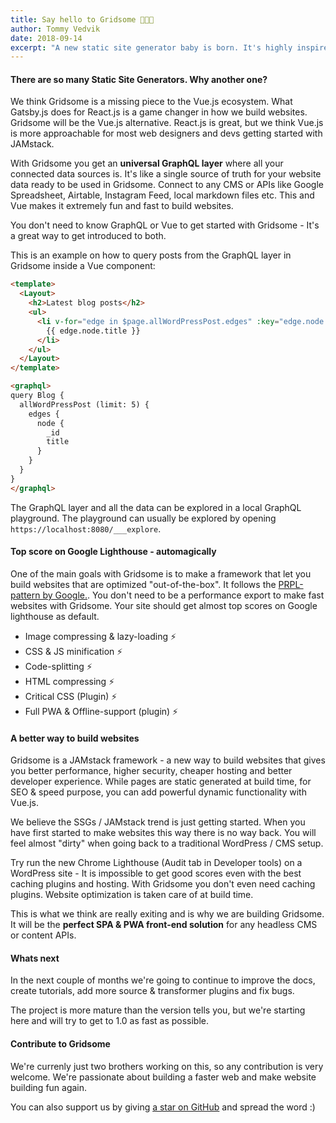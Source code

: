 ```yaml
---
title: Say hello to Gridsome 👶🎉💚
author: Tommy Vedvik
date: 2018-09-14
excerpt: "A new static site generator baby is born. It's highly inspired by Gatsby.js (React based) but it's built on top of Vue.js. We have been working on it for a year and finally have a beta ready. You can expect this baby to grow up really fast!"
---
```

#### There are so many Static Site Generators. Why another one?

We think Gridsome is a missing piece to the Vue.js ecosystem. What Gatsby.js does for React.js is a game changer in how we build websites. Gridsome will be the Vue.js alternative. React.js is great, but we think Vue.js is more approachable for most web designers and devs getting started with JAMstack.

With Gridsome you get an **universal GraphQL layer** where all your connected data sources is. It's like a single source of truth for your website data ready to be used in Gridsome. Connect to any CMS or APIs like Google Spreadsheet, Airtable, Instagram Feed, local markdown files etc. This and Vue makes it extremely fun and fast to build websites. 

You don't need to know GraphQL or Vue to get started with Gridsome - It's a great way to get introduced to both.

This is an example on how to query posts from the GraphQL layer in Gridsome inside a Vue component:


```html
<template>
  <Layout>
    <h2>Latest blog posts</h2>
    <ul>
      <li v-for="edge in $page.allWordPressPost.edges" :key="edge.node._id">
        {{ edge.node.title }}
      </li>
    </ul>
  </Layout>
</template>

<graphql>
query Blog {
  allWordPressPost (limit: 5) {
    edges {
      node {
        _id
        title
      }
    }
  }
}
</graphql>
```


The GraphQL layer and all the data can be explored in a local GraphQL playground. The playground can usually be explored by opening `https://localhost:8080/___explore`.




#### Top score on Google Lighthouse - automagically

One of the main goals with Gridsome is to make a framework that let you build websites that are optimized "out-of-the-box". It follows the [PRPL-pattern by Google.](https://developers.google.com/web/fundamentals/performance/prpl-pattern/). You don't need to be a performance export to make fast websites with Gridsome. Your site should get almost top scores on Google lighthouse as default. 

- Image compressing & lazy-loading ⚡️ 
- CSS & JS minification ⚡️ 
- Code-splitting ⚡️ 
- HTML compressing ⚡️ 
- Critical CSS (Plugin) ⚡️ 
- Full PWA & Offline-support (plugin) ⚡️  


#### A better way to build websites

Gridsome is a JAMstack framework - a new way to build websites that gives you better performance, higher security, cheaper hosting and better developer experience. While pages are static generated at build time, for SEO & speed purpose, you can add powerful dynamic functionality with Vue.js.

We believe the SSGs / JAMstack trend is just getting started. When you have first started to make websites this way there is no way back. You will feel almost "dirty" when going back to a traditional WordPress / CMS setup. 

Try run the new Chrome Lighthouse (Audit tab in Developer tools) on a WordPress site - It is impossible to get good scores even with the best caching plugins and hosting. With Gridsome you don't even need caching plugins. Website optimization is taken care of at build time.

This is what we think are really exiting and is why we are building Gridsome. It will be the **perfect SPA & PWA front-end solution** for any headless CMS or content APIs.


#### Whats next

In the next couple of months we're going to continue to improve the docs, create tutorials, add more source & transformer plugins and fix bugs.

The project is more mature than the version tells you, but we're starting here and will try to get to 1.0 as fast as possible.

#### Contribute to Gridsome

We're currenly just two brothers working on this, so any contribution is very welcome. We're passionate about building a faster web and make website building fun again.

You can also support us by giving [a star on GitHub](https://github.com/gridsome/gridsome/stargazers) and spread the word :)
